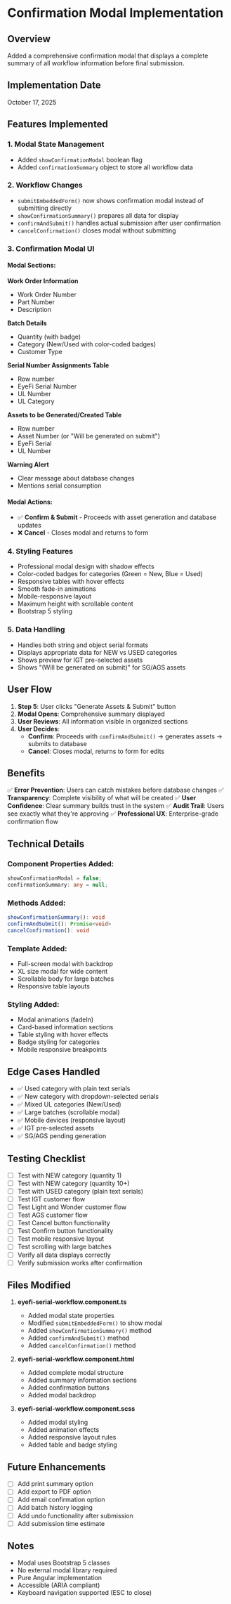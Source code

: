 # Confirmation Modal Implementation

## Overview
Added a comprehensive confirmation modal that displays a complete summary of all workflow information before final submission.

## Implementation Date
October 17, 2025

## Features Implemented

### 1. **Modal State Management**
- Added `showConfirmationModal` boolean flag
- Added `confirmationSummary` object to store all workflow data

### 2. **Workflow Changes**
- `submitEmbeddedForm()` now shows confirmation modal instead of submitting directly
- `showConfirmationSummary()` prepares all data for display
- `confirmAndSubmit()` handles actual submission after user confirmation
- `cancelConfirmation()` closes modal without submitting

### 3. **Confirmation Modal UI**

#### Modal Sections:

**Work Order Information**
- Work Order Number
- Part Number
- Description

**Batch Details**
- Quantity (with badge)
- Category (New/Used with color-coded badges)
- Customer Type

**Serial Number Assignments Table**
- Row number
- EyeFi Serial Number
- UL Number
- UL Category

**Assets to be Generated/Created Table**
- Row number
- Asset Number (or "Will be generated on submit")
- EyeFi Serial
- UL Number

**Warning Alert**
- Clear message about database changes
- Mentions serial consumption

#### Modal Actions:
- ✅ **Confirm & Submit** - Proceeds with asset generation and database updates
- ❌ **Cancel** - Closes modal and returns to form

### 4. **Styling Features**
- Professional modal design with shadow effects
- Color-coded badges for categories (Green = New, Blue = Used)
- Responsive tables with hover effects
- Smooth fade-in animations
- Mobile-responsive layout
- Maximum height with scrollable content
- Bootstrap 5 styling

### 5. **Data Handling**
- Handles both string and object serial formats
- Displays appropriate data for NEW vs USED categories
- Shows preview for IGT pre-selected assets
- Shows "(Will be generated on submit)" for SG/AGS assets

## User Flow

1. **Step 5**: User clicks "Generate Assets & Submit" button
2. **Modal Opens**: Comprehensive summary displayed
3. **User Reviews**: All information visible in organized sections
4. **User Decides**:
   - **Confirm**: Proceeds with `confirmAndSubmit()` → generates assets → submits to database
   - **Cancel**: Closes modal, returns to form for edits

## Benefits

✅ **Error Prevention**: Users can catch mistakes before database changes
✅ **Transparency**: Complete visibility of what will be created
✅ **User Confidence**: Clear summary builds trust in the system
✅ **Audit Trail**: Users see exactly what they're approving
✅ **Professional UX**: Enterprise-grade confirmation flow

## Technical Details

### Component Properties Added:
```typescript
showConfirmationModal = false;
confirmationSummary: any = null;
```

### Methods Added:
```typescript
showConfirmationSummary(): void
confirmAndSubmit(): Promise<void>
cancelConfirmation(): void
```

### Template Added:
- Full-screen modal with backdrop
- XL size modal for wide content
- Scrollable body for large batches
- Responsive table layouts

### Styling Added:
- Modal animations (fadeIn)
- Card-based information sections
- Table styling with hover effects
- Badge styling for categories
- Mobile responsive breakpoints

## Edge Cases Handled

- ✅ Used category with plain text serials
- ✅ New category with dropdown-selected serials
- ✅ Mixed UL categories (New/Used)
- ✅ Large batches (scrollable modal)
- ✅ Mobile devices (responsive layout)
- ✅ IGT pre-selected assets
- ✅ SG/AGS pending generation

## Testing Checklist

- [ ] Test with NEW category (quantity 1)
- [ ] Test with NEW category (quantity 10+)
- [ ] Test with USED category (plain text serials)
- [ ] Test IGT customer flow
- [ ] Test Light and Wonder customer flow
- [ ] Test AGS customer flow
- [ ] Test Cancel button functionality
- [ ] Test Confirm button functionality
- [ ] Test mobile responsive layout
- [ ] Test scrolling with large batches
- [ ] Verify all data displays correctly
- [ ] Verify submission works after confirmation

## Files Modified

1. **eyefi-serial-workflow.component.ts**
   - Added modal state properties
   - Modified `submitEmbeddedForm()` to show modal
   - Added `showConfirmationSummary()` method
   - Added `confirmAndSubmit()` method
   - Added `cancelConfirmation()` method

2. **eyefi-serial-workflow.component.html**
   - Added complete modal structure
   - Added summary information sections
   - Added confirmation buttons
   - Added modal backdrop

3. **eyefi-serial-workflow.component.scss**
   - Added modal styling
   - Added animation effects
   - Added responsive layout rules
   - Added table and badge styling

## Future Enhancements

- [ ] Add print summary option
- [ ] Add export to PDF option
- [ ] Add email confirmation option
- [ ] Add batch history logging
- [ ] Add undo functionality after submission
- [ ] Add submission time estimate

## Notes

- Modal uses Bootstrap 5 classes
- No external modal library required
- Pure Angular implementation
- Accessible (ARIA compliant)
- Keyboard navigation supported (ESC to close)
